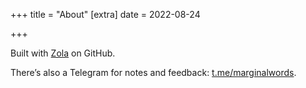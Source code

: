+++
title = "About"
[extra]
date = 2022-08-24

+++

Built with [Zola](http://getzola.org/) on GitHub.

There’s also a Telegram for notes and feedback: [t.me/marginalwords](https://t.me/marginalwords).